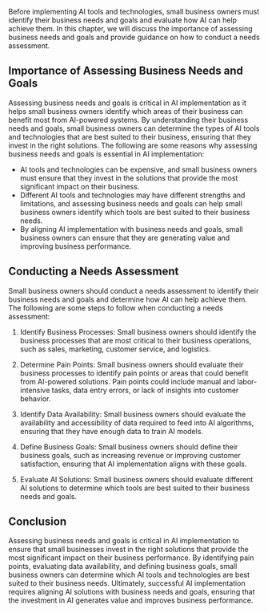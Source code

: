

Before implementing AI tools and technologies, small business owners must identify their business needs and goals and evaluate how AI can help achieve them. In this chapter, we will discuss the importance of assessing business needs and goals and provide guidance on how to conduct a needs assessment.

Importance of Assessing Business Needs and Goals
------------------------------------------------

Assessing business needs and goals is critical in AI implementation as it helps small business owners identify which areas of their business can benefit most from AI-powered systems. By understanding their business needs and goals, small business owners can determine the types of AI tools and technologies that are best suited to their business, ensuring that they invest in the right solutions. The following are some reasons why assessing business needs and goals is essential in AI implementation:

* AI tools and technologies can be expensive, and small business owners must ensure that they invest in the solutions that provide the most significant impact on their business.
* Different AI tools and technologies may have different strengths and limitations, and assessing business needs and goals can help small business owners identify which tools are best suited to their business needs.
* By aligning AI implementation with business needs and goals, small business owners can ensure that they are generating value and improving business performance.

Conducting a Needs Assessment
-----------------------------

Small business owners should conduct a needs assessment to identify their business needs and goals and determine how AI can help achieve them. The following are some steps to follow when conducting a needs assessment:

1. Identify Business Processes: Small business owners should identify the business processes that are most critical to their business operations, such as sales, marketing, customer service, and logistics.

2. Determine Pain Points: Small business owners should evaluate their business processes to identify pain points or areas that could benefit from AI-powered solutions. Pain points could include manual and labor-intensive tasks, data entry errors, or lack of insights into customer behavior.

3. Identify Data Availability: Small business owners should evaluate the availability and accessibility of data required to feed into AI algorithms, ensuring that they have enough data to train AI models.

4. Define Business Goals: Small business owners should define their business goals, such as increasing revenue or improving customer satisfaction, ensuring that AI implementation aligns with these goals.

5. Evaluate AI Solutions: Small business owners should evaluate different AI solutions to determine which tools are best suited to their business needs and goals.

Conclusion
----------

Assessing business needs and goals is critical in AI implementation to ensure that small businesses invest in the right solutions that provide the most significant impact on their business performance. By identifying pain points, evaluating data availability, and defining business goals, small business owners can determine which AI tools and technologies are best suited to their business needs. Ultimately, successful AI implementation requires aligning AI solutions with business needs and goals, ensuring that the investment in AI generates value and improves business performance.
